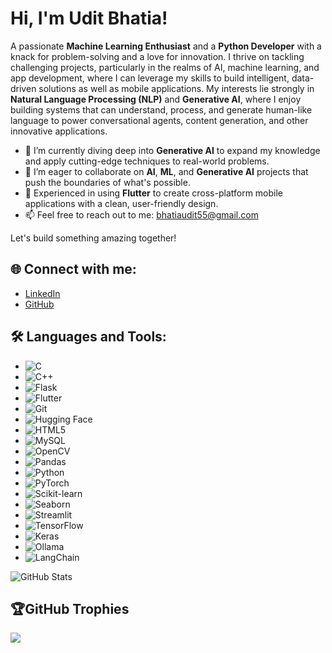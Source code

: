 # Hi, I'm Udit Bhatia!  
A passionate **Machine Learning Enthusiast** and a **Python Developer** with a knack for problem-solving and a love for innovation. I thrive on tackling challenging projects, particularly in the realms of AI, machine learning, and app development, where I can leverage my skills to build intelligent, data-driven solutions as well as mobile applications. My interests lie strongly in **Natural Language Processing (NLP)** and **Generative AI**, where I enjoy building systems that can understand, process, and generate human-like language to power conversational agents, content generation, and other innovative applications.


- 🌱 I’m currently diving deep into **Generative AI** to expand my knowledge and apply cutting-edge techniques to real-world problems.
- 👯 I’m eager to collaborate on **AI**, **ML**, and **Generative AI** projects that push the boundaries of what's possible.
- 📱 Experienced in using **Flutter** to create cross-platform mobile applications with a clean, user-friendly design.
- 📫 Feel free to reach out to me: [bhatiaudit55@gmail.com](mailto:bhatiaudit55@gmail.com)

Let's build something amazing together! 

## 🌐 Connect with me:
- [LinkedIn](https://www.linkedin.com/in/uditbhatia26/)
- [GitHub](https://github.com/uditbhatia26)

## 🛠 Languages and Tools:
- ![C](https://img.shields.io/badge/C-00599C?style=flat-square&logo=c&logoColor=white)  
- ![C++](https://img.shields.io/badge/C++-00599C?style=flat-square&logo=cplusplus&logoColor=white)  
- ![Flask](https://img.shields.io/badge/Flask-000000?style=flat-square&logo=flask&logoColor=white)  
- ![Flutter](https://img.shields.io/badge/Flutter-02569B?style=flat-square&logo=flutter&logoColor=white)  
- ![Git](https://img.shields.io/badge/Git-F05032?style=flat-square&logo=git&logoColor=white)  
- ![Hugging Face](https://img.shields.io/badge/Hugging%20Face-FFAE00?style=flat-square&logo=huggingface&logoColor=white)  
- ![HTML5](https://img.shields.io/badge/HTML5-E34F26?style=flat-square&logo=html5&logoColor=white)  
- ![MySQL](https://img.shields.io/badge/MySQL-4479A1?style=flat-square&logo=mysql&logoColor=white)  
- ![OpenCV](https://img.shields.io/badge/OpenCV-5C3EE8?style=flat-square&logo=opencv&logoColor=white)  
- ![Pandas](https://img.shields.io/badge/Pandas-150458?style=flat-square&logo=pandas&logoColor=white)  
- ![Python](https://img.shields.io/badge/Python-3776AB?style=flat-square&logo=python&logoColor=white)  
- ![PyTorch](https://img.shields.io/badge/PyTorch-EE4C2C?style=flat-square&logo=pytorch&logoColor=white)  
- ![Scikit-learn](https://img.shields.io/badge/Scikit--learn-F7931E?style=flat-square&logo=scikit-learn&logoColor=black)  
- ![Seaborn](https://img.shields.io/badge/Seaborn-3776AB?style=flat-square&logo=python&logoColor=white)  
- ![Streamlit](https://img.shields.io/badge/Streamlit-FF4B4B?style=flat-square&logo=streamlit&logoColor=white)  
- ![TensorFlow](https://img.shields.io/badge/TensorFlow-FF6F00?style=flat-square&logo=tensorflow&logoColor=white)  
- ![Keras](https://img.shields.io/badge/Keras-D00000?style=flat-square&logo=keras&logoColor=white)  
- ![Ollama](https://img.shields.io/badge/Ollama-555555?style=flat-square&logo=vercel&logoColor=white)  
- ![LangChain](https://img.shields.io/badge/LangChain-FF9900?style=flat-square&logo=chainlink&logoColor=white)  



![GitHub Stats](https://github-readme-stats.vercel.app/api?username=uditbhatia26&show_icons=true&theme=radical)

## 🏆GitHub Trophies
![](https://github-trophies.vercel.app/?username=uditbhatia26&theme=radical&no-frame=false&no-bg=false&margin-w=4) 

